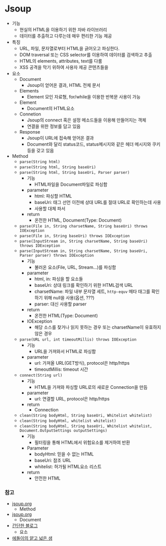 # Jsoup
- 기능
    - 현실의 HTML을 이용하기 위한 자바 라이브러리
    - 데이터를 추출하고 다루는데 매우 편리한 기능 제공
- 특징
    - URL, 파일, 문자열로부터 HTML을 긁어오고 파싱한다.
    - DOM traversal 또는 CSS selector를 이용하여 데이터를 검색하고 추출
    - HTML의 elements, attributes, text를 다룸
    - XSS 공격을 막기 위하여 사용자 제공 콘텐츠들을
- 요소
    - Document
        - Jsoup이 얻어온 결과, HTML 전체 문서
    - Elements
        - Element 모인 자료형, for/while을 이용한 반복문 사용이 가능
    - Element
        - Document의 HTML요소
    - Connetion
        - Jsoup의 connect 혹은 설정 메소드들을 이용해 만들어지는 객체
        - 연결을 위한 정보를 담고 있음
    - Response
        - Jsoup이 URL에 접속해 얻어온 결과
        - Document와 달리 status코드, status메시지와 같은 헤더 메시지와 쿠키등을 갖고 있음
- Method
    - `parse(String html)`
    - `parse(String html, String baseUri)`
    - `parse(String html, String baseUri, Parser parser)`
        - 기능
            - HTML파일을 Document파일로 파싱함
        - parameter
            - html: 파싱할 HTML
            - baseUri: <base href>태그 선언 이전에 상대 URL를 절대 URL로 확인하는데 사용
            - 사용할 대체 파서
        - return
            - 온전한 HTML, Document(Type: Document)
    - `parse(File in, String charsetName, String baseUri) throws IOException`
    - `parse(File in, String baseUri) throws IOException`
    - `parse(InputStream in, String charsetName, String baseUri) throws IOException`
    - `parse(InputStream in, String charsetName, String baseUri, Parser parser) throws IOException`
        - 기능
            - 불러온 요소(File, URL, Stream...)를 파싱함
        - parameter
            - html, in: 파싱을 할 요소들
            - baseUri: 상대 링크를 확인하기 위한 HTML검색 URL
            - charsetName: 파일 내부 문자열 세트, `http-equv` 메타 태그를 확인하기 위해 null을 사용(옵션, ???)
            - parser: 대신 사용할 parser
        - return
            - 온전한 HTML(Type: Document)
        - IOException
            - 해당 소스를 찾거나 읽지 못하는 경우 또는 charsetName이 유효하지 않은 경우
    - `parse(URL url, int timeoutMillis) throws IOException`
        - 기능
            - URL을 가져와서 HTML로 파싱함
        - parameter
            - url: 가져올 URL(GET방식), protocol은 http/https
            - timeoutMillis: timeout 시간
    - `connect(String url)`
        - 기능
            - HTML을 가져와 파싱할 URL로의 새로운 Connection을 만듬
        - parameter
            -  url: 연결할 URL, protocol은 http/https
        - return
            - Connection
    - `clean(String bodyHtml, String baseUri, Whitelist whitelist)`
    - `clean(String bodyHtml, whitelist whitelist)`
    - `clean(String bodyHtml, String baseUri, Whitelist whitelist, Document.OutputSettings outputSettings)`
        - 기능
            - 필터링을 통해 HTML에서 위험요소를 제거하여 반환
        - Parameter
            - bodyHtml: 믿을 수 없는 HTML
            - baseUri: 참조 URL
            - whitelist: 허가될 HTML요소 리스트
        - return
            - 안전한 HTML
### 참고
- [jsoup.org](https://jsoup.org/apidocs/org/jsoup/Jsoup.html "Class Jsoup")
    - Method
- [jsoup.org](https://jsoup.org/apidocs/org/jsoup/nodes/Document.html "Document")
    - Document
- [간단한 블로그](http://partnerjun.tistory.com/42, "Java HTML parser, Jsoup로 원하는 값 얻어내기 - 기본")
    - 요소
- [에돌이의 얕고 넓은 샘](http://partnerjun.tistory.com/42 "jsoup - 자바를 위한 BeautifulSoup (HTML parser)")
